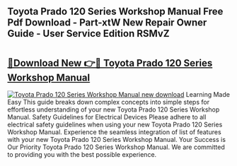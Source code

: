 ## Toyota Prado 120 Series Workshop Manual Free Pdf Download - Part-xtW New Repair Owner Guide - User Service Edition RSMvZ

# <h2><a href="http://bc60184.oget.top/?id=Toyota+Prado+120+Series+Workshop+Manual">🔗Download New 👉🔴 Toyota Prado 120 Series Workshop Manual</a></h2>

[![Toyota Prado 120 Series Workshop Manual new download](https://i.imgur.com/5g1atiW.png)](http://bc60184.oget.top/?id=Toyota+Prado+120+Series+Workshop+Manual)
Learning Made Easy This guide breaks down complex concepts into simple steps for effortless understanding of your new Toyota Prado 120 Series Workshop Manual. Safety Guidelines for Electrical Devices Please adhere to all electrical safety guidelines when using your new Toyota Prado 120 Series Workshop Manual. Experience the seamless integration of list of features with your new Toyota Prado 120 Series Workshop Manual. Your Success is Our Priority Toyota Prado 120 Series Workshop Manual. We are committed to providing you with the best possible experience.
